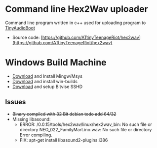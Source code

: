 # Command line Hex2Wav uploader

Command line program written in c++ used for uploading program to [TinyAudioBoot](4_4-TinyAudioBoot.md)

* Source code: [https://github.com/ATtinyTeenageRiot/hex2wav](https://github.com/ATtinyTeenageRiot/hex2wav)

# Windows Build Machine

* [Download](https://nchc.dl.sourceforge.net/project/mingwbundle/mingw-msys-bundle-0.6/mingw-msys-0.6-x86.zip) and Install Mingw/Msys 
* [Download](http://win-builds.org/1.5.0/win-builds-1.5.0.exe) and install win-builds
* [Download](https://dl.bitvise.com/BvSshServer-Inst.exe) and setup Bitvise SSHD

## Issues

* ~~Binary compiled with 32 Bit debian todo add 64/32~~
* Missing libasound: 
  * ERROR: /0.0.15/tools/hex2wav/linux/hex2wav\_bin: No such file or directory
    NEO\_022\_FamilyMart.ino.wav: No such file or directory
    Error compiling.
  * FIX: apt-get install libasound2-plugins:i386



